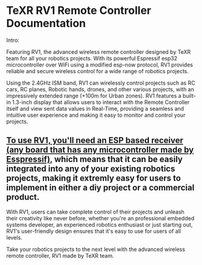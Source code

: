 # TeXR RV1 Remote Controller Documentation

Intro:

Featuring RV1, the advanced wireless remote controller designed by TeXR team for all your robotics projects.
With its powerful Espressif esp32 microcontroller over WiFi using a modified esp-now protocol, RV1 provides reliable and secure wireless control for a wide range of robotics projects.

Using the 2.4GHz ISM band, RV1 can wirelessly control projects such as RC cars, RC planes, Robotic hands, drones, and other various projects, with an impressively extended range (+100m for Urban zones).
RV1 features a built-in 1.3-inch display that allows users to interact with the Remote Controller itself and view sent data values in Real-Time, providing a seamless and intuitive user experience and making it easy to monitor and control your projects.

## <u>To use RV1, you'll need an ESP based receiver (any board that has any microcontroller made by Esspressif)</u>, which means that it can be easily integrated into any of your existing robotics projects, making it extremly easy for users to implement in either a diy project or a commercial product.

With RV1, users can take complete control of their projects and unleash their creativity like never before, whether you're an professional embedded systems developer, an experienced robotics enthusiast or just starting out, RV1's user-friendly design ensures that it's easy to use for users of all levels. 

Take your robotics projects to the next level with the advanced wireless remote controller, RV1 made by TeXR team.
